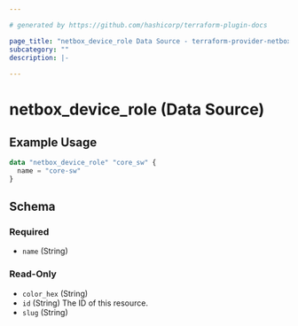 ```yaml
---

# generated by https://github.com/hashicorp/terraform-plugin-docs

page_title: "netbox_device_role Data Source - terraform-provider-netbox"
subcategory: ""
description: |-
  
---
```


# netbox_device_role (Data Source)

## Example Usage

```terraform
data "netbox_device_role" "core_sw" {
  name = "core-sw"
}
```

<!-- schema generated by tfplugindocs -->

## Schema

### Required

- `name` (String)

### Read-Only

- `color_hex` (String)
- `id` (String) The ID of this resource.
- `slug` (String)



